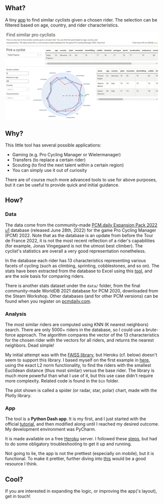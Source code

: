## What?
A tiny [app](https://find-a-similar-pro-cyclist.herokuapp.com/) to find similar cyclists given a chosen rider. The selection can be filtered based on age, country, and rider characteristics.

<p align="center"> <img src="assets/app.png" alt="app"/> </p>

## Why?
This little tool has several possible applications:
- Gaming (e.g. Pro Cycling Manager or Wielermanager)
- Transfers (to replace a certain rider)
- Scouting (to find the next talent within a certain region)
- You can simply use it out of curiosity

There are of course much more advanced tools to use for above purposes, but it can be useful to provide quick and initial guidance.

## How?

### Data
The data come from the community-made [PCM.daily Expansion Pack 2022 u1](https://pcmdaily.com/infusions/pro_download_panel/download.php?did=1145) database (released June 28th, 2022) for the game Pro Cycling Manager (PCM) 2022. Note that as the database is an update from before the Tour de France 2022, it is not the most recent reflection of a rider's capabilities (for example, Jonas Vingegaard is not the utmost best climber). The cyclist's statistics are overall a very good representation nonetheless.

In the database each rider has 13 characteristics representing various facets of cycling (such as climbing, sprinting, cobblestones, and so on). The stats have been extracted from the database to Excel using this [tool](https://pcmdaily.com/infusions/pro_download_panel/download.php?did=1108), and are the sole basis for comparing riders.

There is another stats dataset under the `data/` folder, from the final community-made WorldDB 2021 database for PCM 2020, downloaded from the Steam Workshop. Other databases (and for other PCM versions) can be found when you register on [pcmdaily.com](https://pcmdaily.com/).

### Analysis

The most similar riders are computed using KNN (K nearest neighbors) search. There are only 5000+ riders in the database, so I could use a brute-force approach. The algorithm compares the vector of the 13 characteristics for the chosen rider with the vectors for all riders, and returns the nearest neighbors. Dead simple!

My initial attempt was with the [FAISS library](https://github.com/facebookresearch/faiss), but Heroku (cf. below) doesn't seem to support this library. I based myself on the first example in [here](https://www.pinecone.io/learn/faiss-tutorial/), using the exact L2 norm functionality, to find the riders with the smallest Euclidean distance (thus most similar) versus the base rider. The library is much more powerful than what I use of it, but this use case didn't require more complexity. Related code is found in the `bin` folder.

The plot shown is called a spider (or radar, star, polar) chart, made with the Plotly library.

### App

The tool is a **Python Dash app**. It is my first, and I just started with the official [tutorial](https://dash.plotly.com/installation), and then modified along until I reached my desired outcome. My development environment was PyCharm.

It is made available on a free [Heroku](https://www.heroku.com/) server. I followed these [steps](https://www.angela1c.com/posts/2021/09/deploying-dash-apps-to-heroku/), but had to do some obligatory troubleshooting to get it up and running.

Not going to lie, the app is not the prettiest (especially on mobile), but it is functional. To make it prettier, further diving into [this](https://dash-bootstrap-components.opensource.faculty.ai) would be a good resource I think.

## Cool?

If you are interested in expanding the logic, or improving the app('s layout), get in touch!